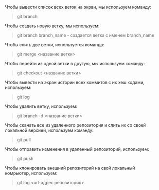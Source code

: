 Чтобы вывести список всех веток на экран, мы используем команду:
> git branch

Чтобы создать новую ветку, мы используем:
> git branch branch_name - создается ветка с именем branch_name

Чтобы слить две ветки, используется команда:
> git merge <название ветки>

Чтобы перейти из одной ветки в другую, мы используем команду:
>git checkout <название ветки>

Чтобы вывести на экран истории всех коммитов с их хеш кодами, используем:
> git log

Чтобы удалить ветку, используем:
>git branch -d <название ветки>

Чтобы скачать все из удаленного репозитория и слить их со своей локальной версией,
используем команду:
>git pull

Чтобы отправить изменения в удаленный репозиторий, используем:
>git push

Чтобы клонировать внешний репозиторий на свой локальный комрьютер,
используем:
>git log <url-адрес репозитория>